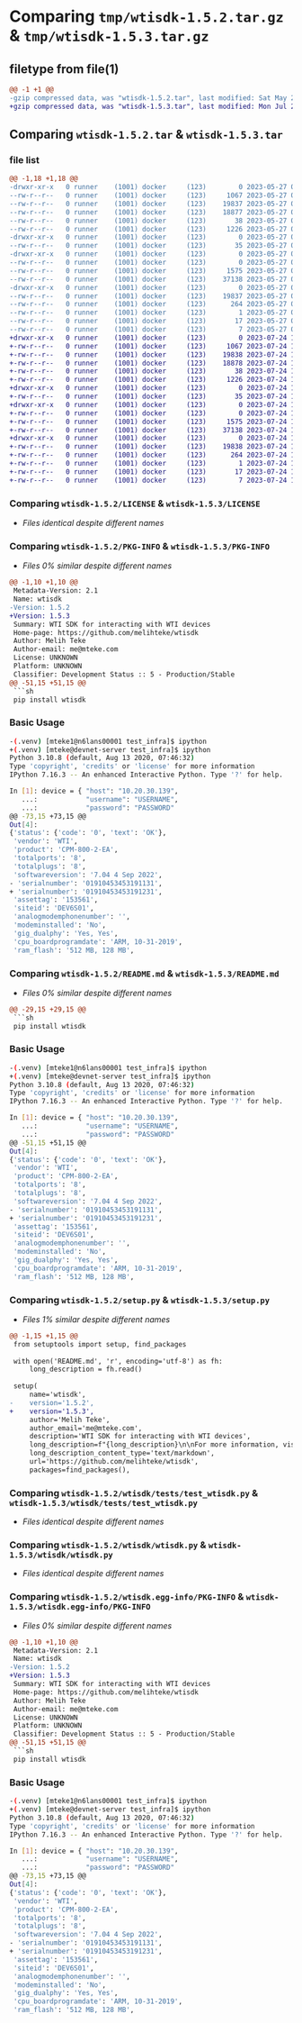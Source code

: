 # Comparing `tmp/wtisdk-1.5.2.tar.gz` & `tmp/wtisdk-1.5.3.tar.gz`

## filetype from file(1)

```diff
@@ -1 +1 @@
-gzip compressed data, was "wtisdk-1.5.2.tar", last modified: Sat May 27 00:18:22 2023, max compression
+gzip compressed data, was "wtisdk-1.5.3.tar", last modified: Mon Jul 24 14:16:20 2023, max compression
```

## Comparing `wtisdk-1.5.2.tar` & `wtisdk-1.5.3.tar`

### file list

```diff
@@ -1,18 +1,18 @@
-drwxr-xr-x   0 runner    (1001) docker     (123)        0 2023-05-27 00:18:22.140042 wtisdk-1.5.2/
--rw-r--r--   0 runner    (1001) docker     (123)     1067 2023-05-27 00:18:04.000000 wtisdk-1.5.2/LICENSE
--rw-r--r--   0 runner    (1001) docker     (123)    19837 2023-05-27 00:18:22.140042 wtisdk-1.5.2/PKG-INFO
--rw-r--r--   0 runner    (1001) docker     (123)    18877 2023-05-27 00:18:04.000000 wtisdk-1.5.2/README.md
--rw-r--r--   0 runner    (1001) docker     (123)       38 2023-05-27 00:18:22.140042 wtisdk-1.5.2/setup.cfg
--rw-r--r--   0 runner    (1001) docker     (123)     1226 2023-05-27 00:18:04.000000 wtisdk-1.5.2/setup.py
-drwxr-xr-x   0 runner    (1001) docker     (123)        0 2023-05-27 00:18:22.140042 wtisdk-1.5.2/wtisdk/
--rw-r--r--   0 runner    (1001) docker     (123)       35 2023-05-27 00:18:04.000000 wtisdk-1.5.2/wtisdk/__init__.py
-drwxr-xr-x   0 runner    (1001) docker     (123)        0 2023-05-27 00:18:22.140042 wtisdk-1.5.2/wtisdk/tests/
--rw-r--r--   0 runner    (1001) docker     (123)        0 2023-05-27 00:18:04.000000 wtisdk-1.5.2/wtisdk/tests/__init__.py
--rw-r--r--   0 runner    (1001) docker     (123)     1575 2023-05-27 00:18:04.000000 wtisdk-1.5.2/wtisdk/tests/test_wtisdk.py
--rw-r--r--   0 runner    (1001) docker     (123)    37138 2023-05-27 00:18:04.000000 wtisdk-1.5.2/wtisdk/wtisdk.py
-drwxr-xr-x   0 runner    (1001) docker     (123)        0 2023-05-27 00:18:22.140042 wtisdk-1.5.2/wtisdk.egg-info/
--rw-r--r--   0 runner    (1001) docker     (123)    19837 2023-05-27 00:18:22.000000 wtisdk-1.5.2/wtisdk.egg-info/PKG-INFO
--rw-r--r--   0 runner    (1001) docker     (123)      264 2023-05-27 00:18:22.000000 wtisdk-1.5.2/wtisdk.egg-info/SOURCES.txt
--rw-r--r--   0 runner    (1001) docker     (123)        1 2023-05-27 00:18:22.000000 wtisdk-1.5.2/wtisdk.egg-info/dependency_links.txt
--rw-r--r--   0 runner    (1001) docker     (123)       17 2023-05-27 00:18:22.000000 wtisdk-1.5.2/wtisdk.egg-info/requires.txt
--rw-r--r--   0 runner    (1001) docker     (123)        7 2023-05-27 00:18:22.000000 wtisdk-1.5.2/wtisdk.egg-info/top_level.txt
+drwxr-xr-x   0 runner    (1001) docker     (123)        0 2023-07-24 14:16:20.805915 wtisdk-1.5.3/
+-rw-r--r--   0 runner    (1001) docker     (123)     1067 2023-07-24 14:16:04.000000 wtisdk-1.5.3/LICENSE
+-rw-r--r--   0 runner    (1001) docker     (123)    19838 2023-07-24 14:16:20.805915 wtisdk-1.5.3/PKG-INFO
+-rw-r--r--   0 runner    (1001) docker     (123)    18878 2023-07-24 14:16:04.000000 wtisdk-1.5.3/README.md
+-rw-r--r--   0 runner    (1001) docker     (123)       38 2023-07-24 14:16:20.805915 wtisdk-1.5.3/setup.cfg
+-rw-r--r--   0 runner    (1001) docker     (123)     1226 2023-07-24 14:16:04.000000 wtisdk-1.5.3/setup.py
+drwxr-xr-x   0 runner    (1001) docker     (123)        0 2023-07-24 14:16:20.805915 wtisdk-1.5.3/wtisdk/
+-rw-r--r--   0 runner    (1001) docker     (123)       35 2023-07-24 14:16:04.000000 wtisdk-1.5.3/wtisdk/__init__.py
+drwxr-xr-x   0 runner    (1001) docker     (123)        0 2023-07-24 14:16:20.805915 wtisdk-1.5.3/wtisdk/tests/
+-rw-r--r--   0 runner    (1001) docker     (123)        0 2023-07-24 14:16:04.000000 wtisdk-1.5.3/wtisdk/tests/__init__.py
+-rw-r--r--   0 runner    (1001) docker     (123)     1575 2023-07-24 14:16:04.000000 wtisdk-1.5.3/wtisdk/tests/test_wtisdk.py
+-rw-r--r--   0 runner    (1001) docker     (123)    37138 2023-07-24 14:16:04.000000 wtisdk-1.5.3/wtisdk/wtisdk.py
+drwxr-xr-x   0 runner    (1001) docker     (123)        0 2023-07-24 14:16:20.805915 wtisdk-1.5.3/wtisdk.egg-info/
+-rw-r--r--   0 runner    (1001) docker     (123)    19838 2023-07-24 14:16:20.000000 wtisdk-1.5.3/wtisdk.egg-info/PKG-INFO
+-rw-r--r--   0 runner    (1001) docker     (123)      264 2023-07-24 14:16:20.000000 wtisdk-1.5.3/wtisdk.egg-info/SOURCES.txt
+-rw-r--r--   0 runner    (1001) docker     (123)        1 2023-07-24 14:16:20.000000 wtisdk-1.5.3/wtisdk.egg-info/dependency_links.txt
+-rw-r--r--   0 runner    (1001) docker     (123)       17 2023-07-24 14:16:20.000000 wtisdk-1.5.3/wtisdk.egg-info/requires.txt
+-rw-r--r--   0 runner    (1001) docker     (123)        7 2023-07-24 14:16:20.000000 wtisdk-1.5.3/wtisdk.egg-info/top_level.txt
```

### Comparing `wtisdk-1.5.2/LICENSE` & `wtisdk-1.5.3/LICENSE`

 * *Files identical despite different names*

### Comparing `wtisdk-1.5.2/PKG-INFO` & `wtisdk-1.5.3/PKG-INFO`

 * *Files 0% similar despite different names*

```diff
@@ -1,10 +1,10 @@
 Metadata-Version: 2.1
 Name: wtisdk
-Version: 1.5.2
+Version: 1.5.3
 Summary: WTI SDK for interacting with WTI devices
 Home-page: https://github.com/melihteke/wtisdk
 Author: Melih Teke
 Author-email: me@mteke.com
 License: UNKNOWN
 Platform: UNKNOWN
 Classifier: Development Status :: 5 - Production/Stable
@@ -51,15 +51,15 @@
 ```sh
 pip install wtisdk
 ```
 
 
 ### Basic Usage
 ```sh
-(.venv) [mteke1@n6lans00001 test_infra]$ ipython
+(.venv) [mteke@devnet-server test_infra]$ ipython
 Python 3.10.8 (default, Aug 13 2020, 07:46:32) 
 Type 'copyright', 'credits' or 'license' for more information
 IPython 7.16.3 -- An enhanced Interactive Python. Type '?' for help.
 
 In [1]: device = { "host": "10.20.30.139",
    ...:            "username": "USERNAME",
    ...:            "password": "PASSWORD"
@@ -73,15 +73,15 @@
 Out[4]: 
 {'status': {'code': '0', 'text': 'OK'},
  'vendor': 'WTI',
  'product': 'CPM-800-2-EA',
  'totalports': '8',
  'totalplugs': '8',
  'softwareversion': '7.04 4 Sep 2022',
- 'serialnumber': '01910453453191131',
+ 'serialnumber': '01910453453191231',
  'assettag': '153561',
  'siteid': 'DEV6S01',
  'analogmodemphonenumber': '',
  'modeminstalled': 'No',
  'gig_dualphy': 'Yes, Yes',
  'cpu_boardprogramdate': 'ARM, 10-31-2019',
  'ram_flash': '512 MB, 128 MB',
```

### Comparing `wtisdk-1.5.2/README.md` & `wtisdk-1.5.3/README.md`

 * *Files 0% similar despite different names*

```diff
@@ -29,15 +29,15 @@
 ```sh
 pip install wtisdk
 ```
 
 
 ### Basic Usage
 ```sh
-(.venv) [mteke1@n6lans00001 test_infra]$ ipython
+(.venv) [mteke@devnet-server test_infra]$ ipython
 Python 3.10.8 (default, Aug 13 2020, 07:46:32) 
 Type 'copyright', 'credits' or 'license' for more information
 IPython 7.16.3 -- An enhanced Interactive Python. Type '?' for help.
 
 In [1]: device = { "host": "10.20.30.139",
    ...:            "username": "USERNAME",
    ...:            "password": "PASSWORD"
@@ -51,15 +51,15 @@
 Out[4]: 
 {'status': {'code': '0', 'text': 'OK'},
  'vendor': 'WTI',
  'product': 'CPM-800-2-EA',
  'totalports': '8',
  'totalplugs': '8',
  'softwareversion': '7.04 4 Sep 2022',
- 'serialnumber': '01910453453191131',
+ 'serialnumber': '01910453453191231',
  'assettag': '153561',
  'siteid': 'DEV6S01',
  'analogmodemphonenumber': '',
  'modeminstalled': 'No',
  'gig_dualphy': 'Yes, Yes',
  'cpu_boardprogramdate': 'ARM, 10-31-2019',
  'ram_flash': '512 MB, 128 MB',
```

### Comparing `wtisdk-1.5.2/setup.py` & `wtisdk-1.5.3/setup.py`

 * *Files 1% similar despite different names*

```diff
@@ -1,15 +1,15 @@
 from setuptools import setup, find_packages
 
 with open('README.md', 'r', encoding='utf-8') as fh:
     long_description = fh.read()
 
 setup(
     name='wtisdk',
-    version='1.5.2',
+    version='1.5.3',
     author='Melih Teke',
     author_email='me@mteke.com',
     description='WTI SDK for interacting with WTI devices',
     long_description=f"{long_description}\n\nFor more information, visit the [PyPI page](https://pypi.org/project/wtisdk/).\n\nYou can also connect with me on [LinkedIn](https://www.linkedin.com/in/melih-teke/).",
     long_description_content_type='text/markdown',
     url='https://github.com/melihteke/wtisdk',
     packages=find_packages(),
```

### Comparing `wtisdk-1.5.2/wtisdk/tests/test_wtisdk.py` & `wtisdk-1.5.3/wtisdk/tests/test_wtisdk.py`

 * *Files identical despite different names*

### Comparing `wtisdk-1.5.2/wtisdk/wtisdk.py` & `wtisdk-1.5.3/wtisdk/wtisdk.py`

 * *Files identical despite different names*

### Comparing `wtisdk-1.5.2/wtisdk.egg-info/PKG-INFO` & `wtisdk-1.5.3/wtisdk.egg-info/PKG-INFO`

 * *Files 0% similar despite different names*

```diff
@@ -1,10 +1,10 @@
 Metadata-Version: 2.1
 Name: wtisdk
-Version: 1.5.2
+Version: 1.5.3
 Summary: WTI SDK for interacting with WTI devices
 Home-page: https://github.com/melihteke/wtisdk
 Author: Melih Teke
 Author-email: me@mteke.com
 License: UNKNOWN
 Platform: UNKNOWN
 Classifier: Development Status :: 5 - Production/Stable
@@ -51,15 +51,15 @@
 ```sh
 pip install wtisdk
 ```
 
 
 ### Basic Usage
 ```sh
-(.venv) [mteke1@n6lans00001 test_infra]$ ipython
+(.venv) [mteke@devnet-server test_infra]$ ipython
 Python 3.10.8 (default, Aug 13 2020, 07:46:32) 
 Type 'copyright', 'credits' or 'license' for more information
 IPython 7.16.3 -- An enhanced Interactive Python. Type '?' for help.
 
 In [1]: device = { "host": "10.20.30.139",
    ...:            "username": "USERNAME",
    ...:            "password": "PASSWORD"
@@ -73,15 +73,15 @@
 Out[4]: 
 {'status': {'code': '0', 'text': 'OK'},
  'vendor': 'WTI',
  'product': 'CPM-800-2-EA',
  'totalports': '8',
  'totalplugs': '8',
  'softwareversion': '7.04 4 Sep 2022',
- 'serialnumber': '01910453453191131',
+ 'serialnumber': '01910453453191231',
  'assettag': '153561',
  'siteid': 'DEV6S01',
  'analogmodemphonenumber': '',
  'modeminstalled': 'No',
  'gig_dualphy': 'Yes, Yes',
  'cpu_boardprogramdate': 'ARM, 10-31-2019',
  'ram_flash': '512 MB, 128 MB',
```


